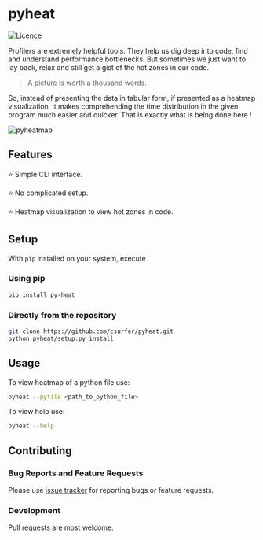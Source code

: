 # pyheat

[![Licence](https://img.shields.io/badge/license-MIT-blue.svg)](https://raw.githubusercontent.com/csurfer/pyheat/master/LICENSE)

Profilers are extremely helpful tools. They help us dig deep into code, find and
understand performance bottlenecks. But sometimes we just want to lay back, relax
and still get a gist of the hot zones in our code.

> A picture is worth a thousand words.

So, instead of presenting the data in tabular form, if presented as a heatmap visualization, it makes comprehending the time distribution in the given program much easier and quicker. That is exactly what is being done here !

![pyheatmap](http://i.imgur.com/qOeXUPR.png)

## Features

:star: Simple CLI interface.

:star: No complicated setup.

:star: Heatmap visualization to view hot zones in code.

## Setup

With `pip` installed on your system, execute

### Using pip

```bash
pip install py-heat
```

### Directly from the repository

```bash
git clone https://github.com/csurfer/pyheat.git
python pyheat/setup.py install
```

## Usage

To view heatmap of a python file use:

```bash
pyheat --pyfile <path_to_python_file>
```

To view help use:

```bash
pyheat --help
```

## Contributing

### Bug Reports and Feature Requests
Please use [issue tracker](https://github.com/csurfer/pyheat/issues) for reporting bugs or feature requests.

### Development
Pull requests are most welcome.
